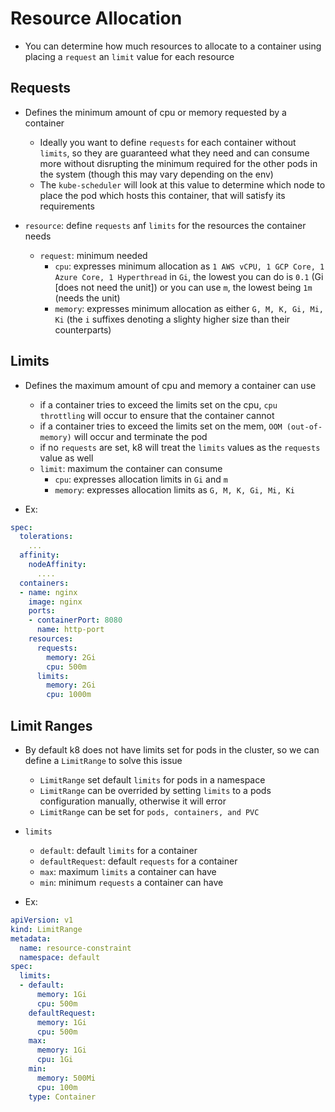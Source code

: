 <h1>Resource Allocation</h1>
 
* You can determine how much resources to allocate to a container using placing a `request` an `limit` value for each resource

<h2>Requests</h2>
 
* Defines the minimum amount of cpu or memory requested by a container
  - Ideally you want to define `requests` for each container without `limits`, so they are guaranteed what they need and can consume more without disrupting the minimum required for the other pods in the system (though this may vary depending on the env)
  - The `kube-scheduler` will look at this value to determine which node to place the pod which hosts this container, that will satisfy its requirements

* `resource`: define `requests` anf `limits` for the resources the container needs
  - `request`: minimum needed
    * `cpu`: expresses minimum allocation as `1 AWS vCPU, 1 GCP Core, 1 Azure Core, 1 Hyperthread` in `Gi`, the lowest you can do is `0.1` (Gi [does not need the unit]) or you can use `m`, the lowest being `1m` (needs the unit)
    * `memory`: expresses minimum allocation  as either `G, M, K, Gi, Mi, Ki` (the `i` suffixes denoting a slighty higher size than their counterparts)

<h2>Limits</h2>
 
* Defines the maximum amount of cpu and memory a container can use
  - if a container tries to exceed the limits set on the cpu, `cpu throttling` will occur to ensure that the container cannot
  - if a container tries to exceed the limits set on the mem, `OOM (out-of-memory)` will occur and terminate the pod
  * if no `requests` are set, k8 will treat the `limits` values as the `requests` value as well
  - `limit`: maximum the container can consume
    * `cpu`: expresses allocation limits in `Gi` and `m`
    * `memory`: expresses allocation limits as `G, M, K, Gi, Mi, Ki`

* Ex:

```yml
spec:
  tolerations:
    ...
  affinity:
    nodeAffinity:
      ....
  containers:
  - name: nginx
    image: nginx
    ports:
    - containerPort: 8080
      name: http-port
    resources:
      requests: 
        memory: 2Gi
        cpu: 500m
      limits:
        memory: 2Gi
        cpu: 1000m
```

<h2>Limit Ranges</h2>
 
* By default k8 does not have limits set for pods in the cluster, so we can define a `LimitRange` to solve this issue
  - `LimitRange` set default `limits` for pods in a namespace
  - `LimitRange` can be overrided by setting `limits` to a pods configuration manually, otherwise it will error
  - `LimitRange` can be set for `pods, containers, and PVC`

* `limits`
  - `default`: default `limits` for a container
  - `defaultRequest`: default `requests` for a container
  - `max`: maximum `limits` a container can have
  - `min`: minimum `requests` a container can have

* Ex:

```yml
apiVersion: v1
kind: LimitRange
metadata:
  name: resource-constraint
  namespace: default
spec:
  limits:
  - default:
      memory: 1Gi
      cpu: 500m
    defaultRequest:
      memory: 1Gi
      cpu: 500m
    max:
      memory: 1Gi
      cpu: 1Gi
    min:
      memory: 500Mi
      cpu: 100m
    type: Container
```

